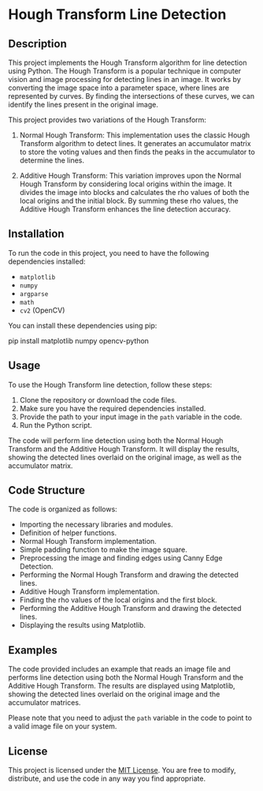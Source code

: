 # Hough Transform Line Detection

## Description

This project implements the Hough Transform algorithm for line detection using Python. The Hough Transform is a popular technique in computer vision and image processing for detecting lines in an image. It works by converting the image space into a parameter space, where lines are represented by curves. By finding the intersections of these curves, we can identify the lines present in the original image.

This project provides two variations of the Hough Transform:

1. Normal Hough Transform: This implementation uses the classic Hough Transform algorithm to detect lines. It generates an accumulator matrix to store the voting values and then finds the peaks in the accumulator to determine the lines.

2. Additive Hough Transform: This variation improves upon the Normal Hough Transform by considering local origins within the image. It divides the image into blocks and calculates the rho values of both the local origins and the initial block. By summing these rho values, the Additive Hough Transform enhances the line detection accuracy.

## Installation

To run the code in this project, you need to have the following dependencies installed:

- `matplotlib`
- `numpy`
- `argparse`
- `math`
- `cv2` (OpenCV)

You can install these dependencies using pip:

pip install matplotlib numpy opencv-python

## Usage

To use the Hough Transform line detection, follow these steps:

1. Clone the repository or download the code files.
2. Make sure you have the required dependencies installed.
3. Provide the path to your input image in the `path` variable in the code.
4. Run the Python script.

The code will perform line detection using both the Normal Hough Transform and the Additive Hough Transform. It will display the results, showing the detected lines overlaid on the original image, as well as the accumulator matrix.

## Code Structure

The code is organized as follows:

- Importing the necessary libraries and modules.
- Definition of helper functions.
- Normal Hough Transform implementation.
- Simple padding function to make the image square.
- Preprocessing the image and finding edges using Canny Edge Detection.
- Performing the Normal Hough Transform and drawing the detected lines.
- Additive Hough Transform implementation.
- Finding the rho values of the local origins and the first block.
- Performing the Additive Hough Transform and drawing the detected lines.
- Displaying the results using Matplotlib.

## Examples

The code provided includes an example that reads an image file and performs line detection using both the Normal Hough Transform and the Additive Hough Transform. The results are displayed using Matplotlib, showing the detected lines overlaid on the original image and the accumulator matrices.

Please note that you need to adjust the `path` variable in the code to point to a valid image file on your system.


## License

This project is licensed under the [MIT License](LICENSE). You are free to modify, distribute, and use the code in any way you find appropriate.
